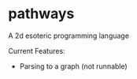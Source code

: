 # pathways

A 2d esoteric programming language

Current Features:

* Parsing to a graph (not runnable)
